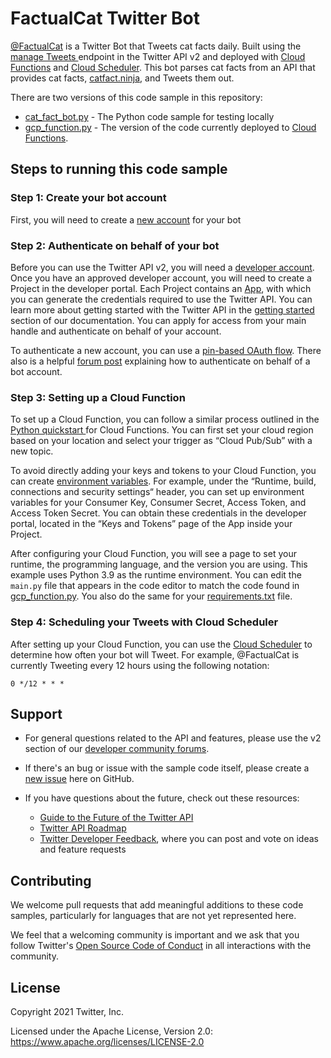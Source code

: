 # FactualCat Twitter Bot

[@FactualCat](https://twitter.com/FactualCat) is a Twitter Bot that Tweets cat facts daily. Built using the [manage Tweets ](https://developer.twitter.com/en/docs/twitter-api/tweets/manage-tweets/introduction)endpoint in the Twitter API v2 and deployed with [Cloud Functions](https://cloud.google.com/functions) and [Cloud Scheduler](https://cloud.google.com/scheduler). This bot parses cat facts from an API that provides cat facts, [catfact.ninja](https://catfact.ninja/), and Tweets them out.

There are two versions of this code sample in this repository:

- [cat_fact_bot.py](https://github.com/twitterdev/FactualCat-Twitter-Bot/blob/main/cat_fact_bot.py) - The Python code sample for testing locally
- [gcp_function.py](https://github.com/twitterdev/FactualCat-Twitter-Bot/blob/main/gcp_function.py) - The version of the code currently deployed to [Cloud Functions](https://cloud.google.com/functions). 

## Steps to running this code sample

### Step 1: Create your bot account

First, you will need to create a [new account](http://twitter.com/signup) for your bot 

### Step 2: Authenticate on behalf of your bot 

Before you can use the Twitter API v2, you will need a [developer account](https://developer.twitter.com/en/apply-for-access). Once you have an approved developer account, you will need to create a Project in the developer portal. Each Project contains an [App](https://developer.twitter.com/en/docs/basics/apps/overview), with which you can generate the credentials required to use the Twitter API. You can learn more about getting started with the Twitter API in the [getting started](https://developer.twitter.com/en/docs/getting-started) section of our documentation. You can apply for access from your main handle and authenticate on behalf of your account. 

To authenticate a new account, you can use a [pin-based OAuth flow](https://developer.twitter.com/en/docs/basics/authentication/overview/pin-based-oauth.html). There also is a helpful [forum post](https://twittercommunity.com/t/multiple-bot-accounts/128332) explaining how to authenticate on behalf of a bot account.

### Step 3: Setting up a Cloud Function

To set up a Cloud Function, you can follow a similar process outlined in the [Python quickstart ](https://cloud.google.com/functions/docs/quickstart-python)for Cloud Functions. You can first set your cloud region based on your location and select your trigger as “Cloud Pub/Sub” with a new topic. 

To avoid directly adding your keys and tokens to your Cloud Function, you can create [environment variables](https://cloud.google.com/functions/docs/configuring/env-var#cloud-console-ui_2). For example, under the “Runtime, build, connections and security settings“ header, you can set up environment variables for your Consumer Key, Consumer Secret, Access Token, and Access Token Secret. You can obtain these credentials in the developer portal, located in the “Keys and Tokens” page of the App inside your Project. 

After configuring your Cloud Function, you will see a page to set your runtime, the programming language, and the version you are using. This example uses Python 3.9 as the runtime environment. 
You can edit the `main.py` file that appears in the code editor to match the code found in [gcp_function.py](https://github.com/twitterdev/FactualCat-Twitter-Bot/blob/main/gcp_function.py). You also do the same for your [requirements.txt](https://github.com/twitterdev/FactualCat-Twitter-Bot/blob/main/requirements.txt) file.

### Step 4: Scheduling your Tweets with Cloud Scheduler 

After setting up your Cloud Function, you can use the [Cloud Scheduler](https://cloud.google.com/scheduler/docs/quickstart) to determine how often your bot will Tweet. For example, @FactualCat is currently Tweeting every 12 hours using the following notation: 

```
0 */12 * * *
```

## Support

* For general questions related to the API and features, please use the v2 section of our [developer community forums](https://twittercommunity.com/c/twitter-api/twitter-api-v2/65).

* If there's an bug or issue with the sample code itself, please create a [new issue](https://github.com/twitterdev/Twitter-API-v2-sample-code/issues) here on GitHub.

* If you have questions about the future, check out these resources:
  * [Guide to the Future of the Twitter API](https://developer.twitter.com/en/products/twitter-api/early-access/guide)
  * [Twitter API Roadmap](https://t.co/roadmap)
  * [Twitter Developer Feedback](https://twitterdevfeedback.uservoice.com/forums/930250-twitter-api), where you can post and vote on ideas and feature requests

## Contributing

We welcome pull requests that add meaningful additions to these code samples, particularly for languages that are not yet represented here.

We feel that a welcoming community is important and we ask that you follow Twitter's [Open Source Code of Conduct](https://github.com/twitter/code-of-conduct/blob/master/code-of-conduct.md) in all interactions with the community.

## License

Copyright 2021 Twitter, Inc.

Licensed under the Apache License, Version 2.0: https://www.apache.org/licenses/LICENSE-2.0
